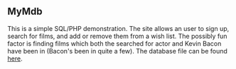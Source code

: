 ## MyMdb

This is a simple SQL/PHP demonstration. The site allows an user to sign up, search for films,
and add or remove them from a wish list. The possibly fun factor is finding films which both
the searched for actor and Kevin Bacon have been in (Bacon's been in quite a few). The database
file can be found [here](https://drive.google.com/open?id=0B54awCBW9Yx-Z0h6dnZwSUFuOGs). 
